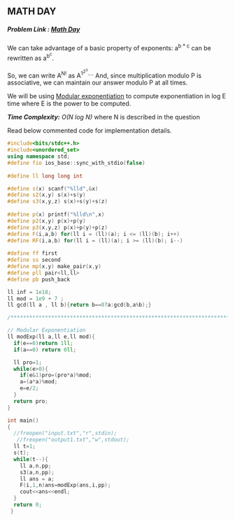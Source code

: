 ## MATH DAY
##### Problem Link : [Math Day](https://hack.codingblocks.com/admin/preview/1251)  

We can take advantage of a basic property of exponents: a<sup>b * c</sup> can be rewritten as a<sup>b<sup>c</sup></sup>.

So, we can write A<sup>N!</sup> as A<sup>1<sup>2<sup>3</sup></sup>....</sup> And, since multiplication modulo P is associative, we can maintain our answer modulo P at all times.

We will be using [Modular exponentiation](https://www.geeksforgeeks.org/modular-exponentiation-power-in-modular-arithmetic/) to compute exponentiation in log E time where E is the power to be computed.

_**Time Complexity:** O(N log N)_ where N is described in the question

Read below commented code for implementation details.
```C++
#include<bits/stdc++.h>
#include<unordered_set>
using namespace std;
#define fio ios_base::sync_with_stdio(false)
 
#define ll long long int

#define s(x) scanf("%lld",&x)
#define s2(x,y) s(x)+s(y)
#define s3(x,y,z) s(x)+s(y)+s(z)
 
#define p(x) printf("%lld\n",x)
#define p2(x,y) p(x)+p(y)
#define p3(x,y,z) p(x)+p(y)+p(z)
#define F(i,a,b) for(ll i = (ll)(a); i <= (ll)(b); i++)
#define RF(i,a,b) for(ll i = (ll)(a); i >= (ll)(b); i--)
 
#define ff first
#define ss second
#define mp(x,y) make_pair(x,y)
#define pll pair<ll,ll>
#define pb push_back

ll inf = 1e18;
ll mod = 1e9 + 7 ;
ll gcd(ll a , ll b){return b==0?a:gcd(b,a%b);}

/****************************************************************************/

// Modular Exponentiation
ll modExp(ll a,ll e,ll mod){
  if(e==0)return 1ll;
  if(a==0) return 0ll;

  ll pro=1;
  while(e>0){
    if(e&1)pro=(pro*a)%mod;
    a=(a*a)%mod;
    e=e/2;
  }
  return pro;
}

int main()
{
  //freopen("input.txt","r",stdin);
   //freopen("output1.txt","w",stdout);
  ll t=1;
  s(t);
  while(t--){
    ll a,n,pp;
    s3(a,n,pp);
    ll ans = a;
    F(i,1,n)ans=modExp(ans,i,pp);
    cout<<ans<<endl;
  }
  return 0;
 }

 

```